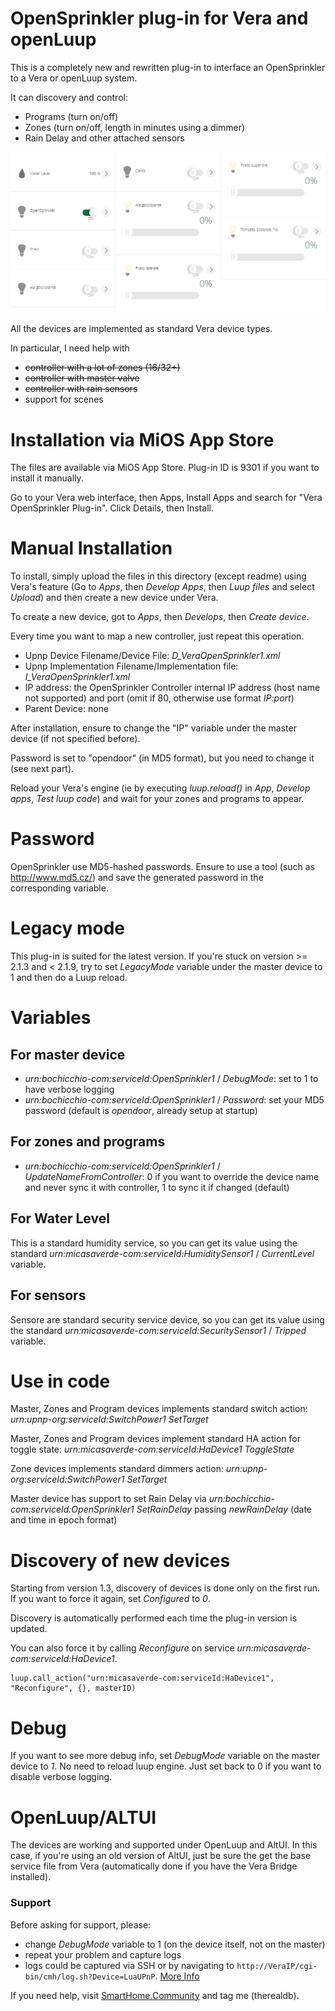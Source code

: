 # OpenSprinkler plug-in for Vera and openLuup
This is a completely new and rewritten plug-in to interface an OpenSprinkler to a Vera or openLuup system.

It can discovery and control:
- Programs (turn on/off)
- Zones (turn on/off, length in minutes using a dimmer)
- Rain Delay and other attached sensors

![File](file.png)

All the devices are implemented as standard Vera device types.

In particular, I need help with
- ~~controller with a lot of zones (16/32+)~~
- ~~controller with master valve~~
- ~~controller with rain sensors~~
- support for scenes

# Installation via MiOS App Store
The files are available via MiOS App Store. Plug-in ID is 9301 if you want to install it manually.

Go to your Vera web interface, then Apps, Install Apps and search for "Vera OpenSprinkler Plug-in". Click Details, then Install.

# Manual Installation
To install, simply upload the files in this directory (except readme) using Vera's feature (Go to *Apps*, then *Develop Apps*, then *Luup files* and select *Upload*) and then create a new device under Vera.

To create a new device, got to *Apps*, then *Develops*, then *Create device*.

Every time you want to map a new controller, just repeat this operation.

- Upnp Device Filename/Device File: *D_VeraOpenSprinkler1.xml*
- Upnp Implementation Filename/Implementation file: *I_VeraOpenSprinkler1.xml*
- IP address: the OpenSprinkler Controller internal IP address (host name not supported) and port (omit if 80, otherwise use format *IP:port*)
- Parent Device: none

After installation, ensure to change the "IP" variable under the master device (if not specified before).

Password is set to "opendoor" (in MD5 format), but you need to change it (see next part).

Reload your Vera's engine (ie by executing *luup.reload()* in *App*, *Develop apps*, *Test luup code*) and wait for your zones and programs to appear.

# Password
OpenSprinkler use MD5-hashed passwords. Ensure to use a tool (such as http://www.md5.cz/) and save the generated password in the corresponding variable.

# Legacy mode
This plug-in is suited for the latest version. If you're stuck on version >= 2.1.3 and < 2.1.9, try to set *LegacyMode* variable under the master device to 1 and then do a Luup reload.

# Variables
## For master device
- *urn:bochicchio-com:serviceId:OpenSprinkler1* / *DebugMode*: set to 1 to have verbose logging
- *urn:bochicchio-com:serviceId:OpenSprinkler1* / *Password*: set your MD5 password (default is *opendoor*, already setup at startup)

## For zones and programs
- *urn:bochicchio-com:serviceId:OpenSprinkler1* / *UpdateNameFromController*: 0 if you want to override the device name and never sync it with controller, 1 to sync it if changed (default)

## For Water Level
This is a standard humidity service, so you can get its value using the standard *urn:micasaverde-com:serviceId:HumiditySensor1* / *CurrentLevel* variable.

## For sensors
Sensore are standard security service device, so you can get its value using the standard *urn:micasaverde-com:serviceId:SecuritySensor1* / *Tripped* variable.

# Use in code
Master, Zones and Program devices implements standard switch action: *urn:upnp-org:serviceId:SwitchPower1 SetTarget*

Master, Zones and Program devices implement standard HA action for toggle state: *urn:micasaverde-com:serviceId:HaDevice1 ToggleState*

Zone devices implements standard dimmers action: *urn:upnp-org:serviceId:SwitchPower1 SetTarget*

Master device has support to set Rain Delay via *urn:bochicchio-com:serviceId:OpenSprinkler1 SetRainDelay* passing *newRainDelay* (date and time in epoch format)

# Discovery of new devices
Starting from version 1.3, discovery of devices is done only on the first run. If you want to force it again, set *Configured* to *0*.

Discovery is automatically performed each time the plug-in version is updated.

You can also force it by calling *Reconfigure* on service *urn:micasaverde-com:serviceId:HaDevice1*.

```
luup.call_action("urn:micasaverde-com:serviceId:HaDevice1", "Reconfigure", {}, masterID)
```

# Debug
If you want to see more debug info, set *DebugMode* variable on the master device to *1*. No need to reload luup engine. Just set back to 0 if you want to disable verbose logging.

# OpenLuup/ALTUI
The devices are working and supported under OpenLuup and AltUI. In this case, if you're using an old version of AltUI, just be sure the get the base service file from Vera (automatically done if you have the Vera Bridge installed).

### Support
Before asking for support, please:
 - change *DebugMode* variable to 1 (on the device itself, not on the master)
 - repeat your problem and capture logs
 - logs could be captured via SSH or by navigating to `http://VeraIP/cgi-bin/cmh/log.sh?Device=LuaUPnP`. [More Info](http://wiki.micasaverde.com/index.php/Logs)

If you need help, visit [SmartHome.Community](https://smarthome.community/) and tag me (therealdb).